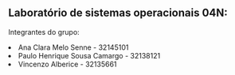 ## Laboratório de sistemas operacionais 04N:

Integrantes do grupo:
<li> Ana Clara Melo Senne - 32145101</li>
<li> Paulo Henrique Sousa Camargo - 32138121 </li>
<li> Vincenzo Alberice - 32135661 </li>
